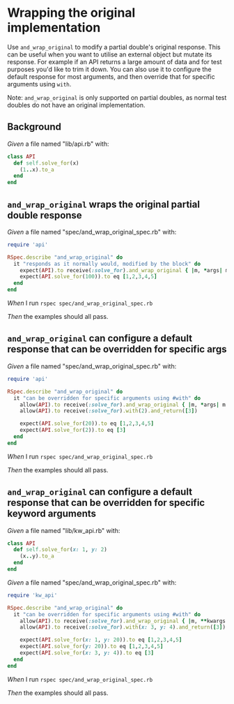 # Wrapping the original implementation

Use `and_wrap_original` to modify a partial double's original response. This can be useful
  when you want to utilise an external object but mutate its response. For example if an
  API returns a large amount of data and for test purposes you'd like to trim it down. You can
  also use it to configure the default response for most arguments, and then override that for
  specific arguments using `with`.

  Note: `and_wrap_original` is only supported on partial doubles, as normal test doubles do
  not have an original implementation.

## Background

_Given_ a file named "lib/api.rb" with:

```ruby
class API
  def self.solve_for(x)
    (1..x).to_a
  end
end
```

## `and_wrap_original` wraps the original partial double response

_Given_ a file named "spec/and_wrap_original_spec.rb" with:

```ruby
require 'api'

RSpec.describe "and_wrap_original" do
  it "responds as it normally would, modified by the block" do
    expect(API).to receive(:solve_for).and_wrap_original { |m, *args| m.call(*args).first(5) }
    expect(API.solve_for(100)).to eq [1,2,3,4,5]
  end
end
```

_When_ I run `rspec spec/and_wrap_original_spec.rb`

_Then_ the examples should all pass.

## `and_wrap_original` can configure a default response that can be overridden for specific args

_Given_ a file named "spec/and_wrap_original_spec.rb" with:

```ruby
require 'api'

RSpec.describe "and_wrap_original" do
  it "can be overridden for specific arguments using #with" do
    allow(API).to receive(:solve_for).and_wrap_original { |m, *args| m.call(*args).first(5) }
    allow(API).to receive(:solve_for).with(2).and_return([3])

    expect(API.solve_for(20)).to eq [1,2,3,4,5]
    expect(API.solve_for(2)).to eq [3]
  end
end
```

_When_ I run `rspec spec/and_wrap_original_spec.rb`

_Then_ the examples should all pass.

## `and_wrap_original` can configure a default response that can be overridden for specific keyword arguments

_Given_ a file named "lib/kw_api.rb" with:

```ruby
class API
  def self.solve_for(x: 1, y: 2)
    (x..y).to_a
  end
end
```

_Given_ a file named "spec/and_wrap_original_spec.rb" with:

```ruby
require 'kw_api'

RSpec.describe "and_wrap_original" do
  it "can be overridden for specific arguments using #with" do
    allow(API).to receive(:solve_for).and_wrap_original { |m, **kwargs| m.call(**kwargs).first(5) }
    allow(API).to receive(:solve_for).with(x: 3, y: 4).and_return([3])

    expect(API.solve_for(x: 1, y: 20)).to eq [1,2,3,4,5]
    expect(API.solve_for(y: 20)).to eq [1,2,3,4,5]
    expect(API.solve_for(x: 3, y: 4)).to eq [3]
  end
end
```

_When_ I run `rspec spec/and_wrap_original_spec.rb`

_Then_ the examples should all pass.
